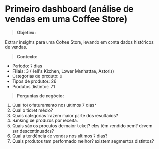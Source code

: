 
# Primeiro dashboard (análise de vendas em uma Coffee Store)

> **Objetivo:**

Extrair insights para uma Coffee Store, levando em conta dados históricos de vendas.

> **Contexto:**

- Período: 7 dias
- Filiais: 3 (Hell's Kitchen, Lower Manhattan, Astoria)
- Categorias de produto: 9
- Tipos de produtos: 26
- Produtos distintos: 71

> **Perguntas de negócio:**

1. Qual foi o faturamento nos últimos 7 dias?
2. Qual o ticket médio?
3. Quais categorias trazem maior parte dos resultados?
4. Ranking de produtos por receita.
5. Quais são os produtos de maior ticket? eles têm vendido bem? devem ser descontinuados?
6. Qual a tendência de vendas nos últimos 7 dias?
7. Quais produtos tem performado melhor? existem segmentos distintos?